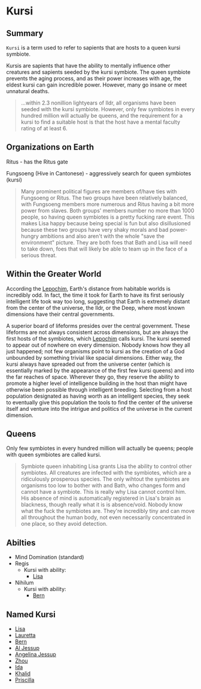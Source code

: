 # Kursi

## Summary

`Kursi` is a term used to refer to sapients that are hosts to a queen kursi symbiote.

Kursis are sapients that have the ability to mentally influence other creatures and sapients seeded by the kursi symbiote. The queen symbiote prevents the aging process, and as their power increases with age, the eldest kursi can gain incredible power. However, many go insane or meet unnatural deaths.

> ...within 2.3 nonillion lightyears of Ildr, all organisms have been seeded with the kursi symbiote. However, only few symbiotes in every hundred million will actually be queens, and the requirement for a kursi to find a suitable host is that the host have a mental faculty rating of at least 6.

## Organizations on Earth

Ritus - has the Ritus gate

Fungsoeng (Hive in Cantonese) - aggressively search for queen symbiotes (kursi)

> Many prominent political figures are members of/have ties with Fungsoeng or Ritus. The two groups have been relatively balanced, with Fungsoeng members more numerous and Ritus having a bit more power from slaves. Both groups' members number no more than 1000 people, so having queen symbiotes is a pretty fucking rare event. This makes Lisa happy because being special is fun but also disillusioned because these two groups have very shaky morals and bad power-hungry ambitions and also aren't with the whole "save the environment" picture. They are both foes that Bath and Lisa will need to take down, foes that will likely be able to team up in the face of a serious threat.

## Within the Greater World

According the [Lepochim](../Characters/Deepthink/Lepochim.md), Earth's distance from habitable worlds is incredibly odd. In fact, the time it took for Earth to have its first seriously intelligent life took way too long, suggesting that Earth is extremely distant from the center of the universe, the Ildr, or the Deep, where most known dimensions have their central governments.

A superior board of lifeforms presides over the central government. These lifeforms are not always consistent across dimensions, but are always the first hosts of the symbiotes, which [Lepochim](../Characters/Deepthink/Lepochim.md) calls kursi. The kursi seemed to appear out of nowhere on every dimension. Nobody knows how they all just happened; not few organisms point to kursi as the creation of a God unbounded by something trivial like spacial dimensions. Either way, the kursi always have spreaded out from the universe center (which is essentially marked by the appearance of the first few kursi queens) and into the far reaches of space. Wherever they go, they reserve the ability to promote a higher level of intelligence building in the host than might have otherwise been possible through intelligent breeding. Selecting from a host population designated as having worth as an intelligent species, they seek to eventually give this population the tools to find the center of the universe itself and venture into the intrigue and politics of the universe in the current dimension.

## Queens

Only few symbiotes in every hundred million will actually be queens; people with queen symbiotes are called kursi.

> Symbiote queen inhabiting Lisa grants Lisa the ability to control other symbiotes. All creatures are infected with the symbiotes, which are a ridiculously prosperous species. The only wihtout the symbiotes are organisms too low to bother with and Bath, who changes form and cannot have a symbiote. This is really why Lisa cannot control him. His absence of mind is automatically registered in Lisa's brain as blackness, though really what it is is absence/void. Nobody know what the fuck the symbiotes are. They're incredibly tiny and can move all throughout the human body, not even necessarily concentrated in one place, so they avoid detection.

## Abilties

* Mind Domination (standard)
* Regis
  * Kursi with ability:
    * [Lisa](../Characters/Humans/White%20Family/Lisa%20White.md)
* Nihilum
  * Kursi with ability:
    * [Bern](../Characters/Humans/White%20Family/Bern.md)

## Named Kursi

* [Lisa](../Characters/Humans/White%20Family/Lisa%20White.md)
* [Lauretta](../Characters/Humans/White%20Family/Lauretta.md)
* [Bern](../Characters/Humans/White%20Family/Bern.md)
* [Al Jessup](../Characters/Humans/Kursi/Al%20Jessup.md)
* [Angelina Jessup](../Characters/Humans/Kursi/Angelina%20Jessup.md)
* [Zhou](../Characters/Humans/Kursi/Zhou.md)
* [Ida](../Characters/Humans/Kursi/Ida.md)
* [Khalid](../Characters/Humans/Kursi/Khalid.md)
* [Priscilla](../Characters/Humans/Kursi/Priscilla.md)
